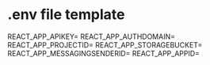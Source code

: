 # .env file template

REACT_APP_APIKEY=
REACT_APP_AUTHDOMAIN=
REACT_APP_PROJECTID=
REACT_APP_STORAGEBUCKET=
REACT_APP_MESSAGINGSENDERID=
REACT_APP_APPID=